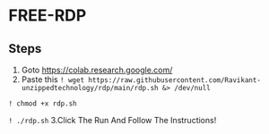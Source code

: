 # FREE-RDP
## Steps
1. Goto https://colab.research.google.com/ 
2. Paste this 
`! wget https://raw.githubusercontent.com/Ravikant-unzippedtechnology/rdp/main/rdp.sh &> /dev/null`

`! chmod +x rdp.sh`

`! ./rdp.sh`
3.Click The Run And Follow The Instructions!
